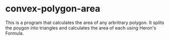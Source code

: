 # convex-polygon-area

This is a program that calculates the area of any arbritrary polygon. It splits the poygon into triangles and calculates the area of each using Heron's Formula. 
